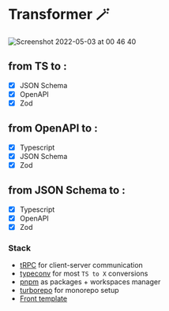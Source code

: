 # Transformer 🪄

![Screenshot 2022-05-03 at 00 46 40](https://user-images.githubusercontent.com/47224540/166338700-e1a749d8-671a-41f8-ae46-d3fda4dfea5d.png)


## from TS to :

-   [x] JSON Schema
-   [x] OpenAPI
-   [x] Zod

## from OpenAPI to :

-   [x] Typescript
-   [x] JSON Schema
-   [x] Zod

## from JSON Schema to :

-   [x] Typescript
-   [x] OpenAPI
-   [x] Zod

### Stack

-   [tRPC](https://trpc.io/) for client-server communication
-   [typeconv](https://github.com/grantila/typeconv) for most `TS to X` conversions
-   [pnpm](https://pnpm.io/) as packages + workspaces manager
-   [turborepo](https://turborepo.org/) for monorepo setup
-   [Front template](https://github.com/astahmer/vite-react-chakra-ts)
